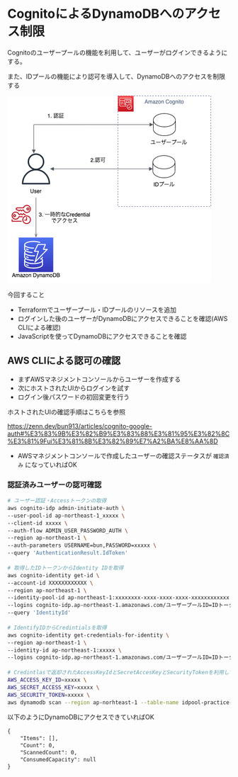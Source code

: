 # CognitoによるDynamoDBへのアクセス制限

Cognitoのユーザープールの機能を利用して、ユーザーがログインできるようにする。

また、IDプールの機能により認可を導入して、DynamoDBへのアクセスを制限する

![構成図](/infra/docs/images/system_configuration.png)

今回すること

- Terraformでユーザープール・IDプールのリソースを追加
- ログインした後のユーザーがDynamoDBにアクセスできることを確認(AWS CLIによる確認)
- JavaScriptを使ってDynamoDBにアクセスできることを確認

## AWS CLIによる認可の確認

- まずAWSマネジメントコンソールからユーザーを作成する
- 次にホストされたUIからログインを試す
- ログイン後パスワードの初回変更を行う

ホストされたUIの確認手順はこちらを参照

https://zenn.dev/bun913/articles/cognito-google-auth#%E3%83%9B%E3%82%B9%E3%83%88%E3%81%95%E3%82%8C%E3%81%9Fui%E3%81%8B%E3%82%89%E7%A2%BA%E8%AA%8D

- AWSマネジメントコンソールで作成したユーザーの確認ステータスが `確認済み` になっていればOK

### 認証済みユーザーの認可確認

```bash
# ユーザー認証・Accessトークンの取得
aws cognito-idp admin-initiate-auth \
--user-pool-id ap-northeast-1_xxxxx \
--client-id xxxxx \
--auth-flow ADMIN_USER_PASSWORD_AUTH \
--region ap-northeast-1 \
--auth-parameters USERNAME=bun,PASSWORD=xxxxx \
--query 'AuthenticationResult.IdToken'

# 取得したIDトークンからIdentity IDを取得
aws cognito-identity get-id \
--account-id XXXXXXXXXXXX \
--region ap-northeast-1 \
--identity-pool-id ap-northeast-1:xxxxxxxx-xxxx-xxxx-xxxx-xxxxxxxxxxxx \
--logins cognito-idp.ap-northeast-1.amazonaws.com/ユーザープールID=IDトークン \
--query 'IdentityId'

# IdentifyIDからCredintialsを取得
aws cognito-identity get-credentials-for-identity \
--region ap-northeast-1 \
--identity-id ap-northeast-1:xxxxx \
--logins cognito-idp.ap-northeast-1.amazonaws.com/ユーザープールID=IDトークン

# Credintlasで返却されたAccessKeyIdとSecretAccesKeyとSecurityTokenを利用してDynamoDBにアクセスしてみる
AWS_ACCESS_KEY_ID=xxxxx \
AWS_SECRET_ACCESS_KEY=xxxxx \
AWS_SECURITY_TOKEN=xxxxx \
aws dynamodb scan --region ap-norhteast-1 --table-name idpool-practice-dev-Score
```

以下のようにDynamoDBにアクセスできていればOK

```
{
    "Items": [],
    "Count": 0,
    "ScannedCount": 0,
    "ConsumedCapacity": null
}
```
